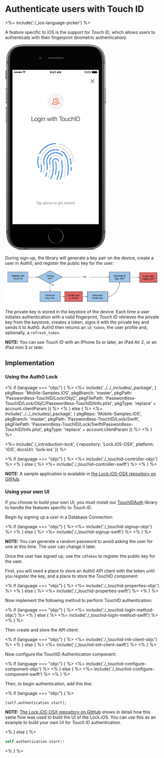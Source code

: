 # Authenticate users with Touch ID

<%= include('./_ios-language-picker') %>

A feature specific to iOS is the support for *Touch ID*, which allows users to authenticate with their fingerprint (biometric authentication).

![](/media/articles/connections/passwordless/passwordless-touchid-start.png)

During sign-up, the library will generate a key pair on the device, create a user in Auth0, and register the public key for the user:

![](/media/articles/connections/passwordless/passwordless-touchid-flow.png)

The private key is stored in the keystore of the device. Each time a user initiates authentication with a valid fingerprint, *Touch ID* retrieves the private key from the keystore, creates a token, signs it with the private key and sends it to Auth0. Auth0 then returns an `id_token`, the user profile and, optionally, a `refresh_token`.

**NOTE:** You can use Touch ID with an iPhone 5s or later, an iPad Air 2, or an iPad mini 3 or later.

## Implementation

### Using the Auth0 Lock

<% if (language === "objc") { %>
<%= include('../../_includes/_package', {
  pkgRepo: 'Mobile-Samples.iOS',
  pkgBranch: 'master',
  pkgPath: 'Passwordless-TouchID/Lock/ObjC',
  pkgFilePath: 'Passwordless-TouchID/Lock/ObjC/Passwordless-TouchID/Info.plist',
  pkgType: 'replace' + account.clientParam
}) %>
<% } else { %>
<%= include('../../_includes/_package', {
  pkgRepo: 'Mobile-Samples.iOS',
  pkgBranch: 'master',
  pkgPath: 'Passwordless-TouchID/Lock/Swift',
  pkgFilePath: 'Passwordless-TouchID/Lock/Swift/Passwordless-TouchID/Info.plist',
  pkgType: 'replace' + account.clientParam
}) %>
<% } %>

<%= include('./_introduction-lock', { repository: 'Lock.iOS-OSX', platform: 'iOS', docsUrl: 'lock-ios' }) %>

<% if (language === "objc") { %>
<%= include('./_touchid-controller-objc') %>
<% } else { %>
<%= include('./_touchid-controller-swift') %>
<% } %>

**NOTE:** A sample application is available in [the Lock.iOS-OSX repository on GitHub](https://github.com/auth0/Lock.iOS-OSX/tree/master/Examples/TouchID).

### Using your own UI

If you choose to build your own UI, you must install our [TouchIDAuth](https://github.com/auth0/TouchIDAuth) library to handle the features specific to *Touch ID*.

Begin by signing up a user in a Database Connection:

<% if (language === "objc") { %>
<%= include('./_touchid-signup-objc') %>
<% } else { %>
<%= include('./_touchid-signup-swift') %>
<% } %>

**NOTE:** You can generate a random password to avoid asking the user for one at this time. The user can change it later.

Once the user has signed up, use the `idToken` to register the public key for the user.

First, you will need a place to store an Auth0 API client with the token until you register the key, and a place to store the TouchID component:

<% if (language === "objc") { %>
<%= include('./_touchid-properties-objc') %>
<% } else { %>
<%= include('./_touchid-properties-swift') %>
<% } %>

Now implement the following method to perform TouchID authentication:

<% if (language === "objc") { %>
<%= include('./_touchid-login-method-objc') %>
<% } else { %>
<%= include('./_touchid-login-method-swift') %>
<% } %>

Then create and store the API client:

<% if (language === "objc") { %>
<%= include('./_touchid-init-client-objc') %>
<% } else { %>
<%= include('./_touchid-init-client-swift') %>
<% } %>

Now configure the TouchID Authentication component:

<% if (language === "objc") { %>
<%= include('./_touchid-configure-component-objc') %>
<% } else { %>
<%= include('./_touchid-configure-component-swift') %>
<% } %>

Then, to begin authentication, add this line:

<% if (language === "objc") { %>
```objc
[self.authentication start];
```

**NOTE:** [The Lock.iOS-OSX repository on GitHub](https://github.com/auth0/Lock.iOS-OSX/tree/master/Pod/Classes/TouchID) shows in detail how this same flow was used to build the UI of the Lock.iOS. You can use this as an example to build your own UI for *Touch ID* authentication.

<% } else { %>
```swift
self.authentication.start()
```
<% } %>
